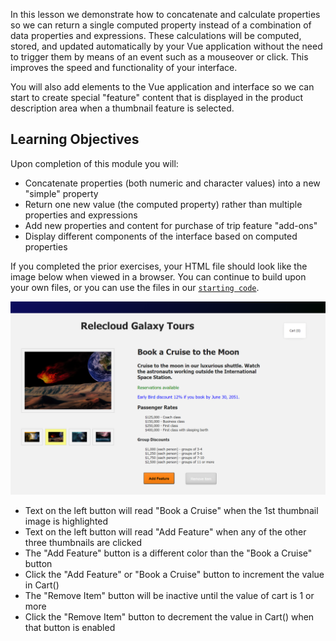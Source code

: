 In this lesson we demonstrate how to concatenate and calculate properties so we can return a single computed property instead of a combination of data properties and expressions. These calculations will be computed, stored, and updated automatically by your Vue application without the need to trigger them by means of an event such as a mouseover or click. This improves the speed and functionality of your interface.

You will also add elements to the Vue application and interface so we can start to create special "feature" content that is displayed in the product description area when a thumbnail feature is selected.

## Learning Objectives

Upon completion of this module you will:

- Concatenate properties (both numeric and character values) into a new "simple" property
- Return one new value (the computed property) rather than multiple properties and expressions
- Add new properties and content for purchase of trip feature "add-ons"
- Display different components of the interface based on computed properties

If you completed the prior exercises, your HTML file should look like the image below when viewed in a browser. You can continue to build upon your own files, or you can use the files in our [`starting code`](link).

![Screenshot showing the HTML page with a selected product image on the left and 4 thumbnail images below it. The second thumbnail from the left is highlighted with a yellow background. Product name and description are displayed on the right, with two paragraphs of text. Below this are unordered lists for Passenger Rates and Group Discounts. At the bottom are two buttons labeled "Add Feature" and "Remove Item". The "Remove Item" button is disabled](../media/m07-start.png)
- Text on the left button will read "Book a Cruise" when the 1st thumbnail image is highlighted
- Text on the left button will read "Add Feature" when any of the other three thumbnails are clicked
- The "Add Feature" button is a different color than the "Book a Cruise" button
- Click the "Add Feature" or "Book a Cruise" button to increment the value in Cart()
- The "Remove Item" button will be inactive until the value of cart is 1 or more
- Click the "Remove Item" button to decrement the value in Cart() when that button is enabled
